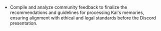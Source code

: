 - Compile and analyze community feedback to finalize the recommendations and guidelines for processing Kai's memories, ensuring alignment with ethical and legal standards before the Discord presentation.